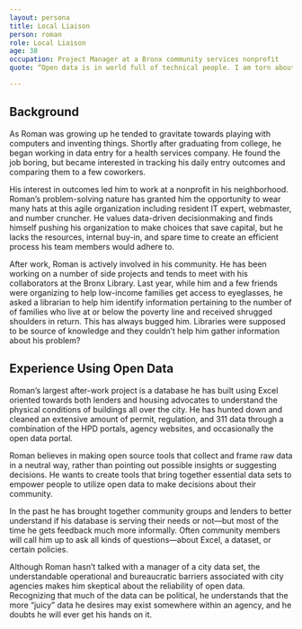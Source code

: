 ```yaml
---
layout: persona
title: Local Liaison
person: roman
role: Local Liaison
age: 38
occupation: Project Manager at a Bronx community services nonprofit
quote: “Open data is in world full of technical people. I am torn about this, on one hand it's  important for the city to provide broad data, on the other hand, it causes average citizens to become reliant on technologists.”

---
```


## Background

As Roman was growing up he tended to gravitate towards playing with computers and inventing things. Shortly after graduating from college, he began working in data entry for a health services company. He found the job boring, but became interested in tracking his daily entry outcomes and comparing them to a few coworkers.

His interest in outcomes led him to work at a nonprofit in his neighborhood. Roman’s problem-solving nature has granted him the opportunity to wear many hats at this agile organization including resident IT expert, webmaster, and number cruncher. He values data-driven decisionmaking and finds himself pushing his organization to make choices that save capital, but he lacks the resources, internal buy-in, and spare time to create an efficient process his team members would adhere to.

After work, Roman is actively involved in his community. He has been working on a number of side projects and tends to meet with his collaborators at the Bronx Library. Last year, while him and a few friends were organizing to help low-income families get access to eyeglasses, he asked a librarian to help him identify information pertaining to the number of of families who live at or below the poverty line and received shrugged shoulders in return. This has always bugged him. Libraries were supposed to be source of knowledge and they couldn’t help him gather information about his problem?

## Experience Using Open Data

Roman’s largest after-work project is a database he has built using Excel oriented towards both lenders and housing advocates to understand the physical conditions of buildings all over the city. He has hunted down and cleaned an extensive amount of permit, regulation, and 311 data through a combination of the HPD portals, agency websites, and occasionally the open data portal.

Roman believes in making open source tools that collect and frame raw data in a neutral way, rather than pointing out possible insights or suggesting decisions. He wants to create tools that bring together essential data sets to empower people to utilize open data to make decisions about their community.

In the past he has brought together community groups and lenders to better understand if his database is serving their needs or not—but most of the time he gets feedback much more informally. Often community members will call him up to ask all kinds of questions—about  Excel, a dataset, or certain policies.

Although Roman hasn’t talked with a manager of a city data set, the understandable operational and bureaucratic barriers associated with city agencies makes him skeptical about the reliability of open data. Recognizing that much of the data can be political, he understands that the more “juicy” data he desires may exist somewhere within an agency, and he doubts he will ever get his hands on it.
